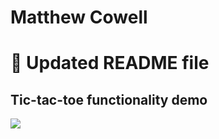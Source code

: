 # Matthew Cowell

# :wave: Updated README file

## Tic-tac-toe functionality demo
![](tic-tac-toe-hw3.gif)
